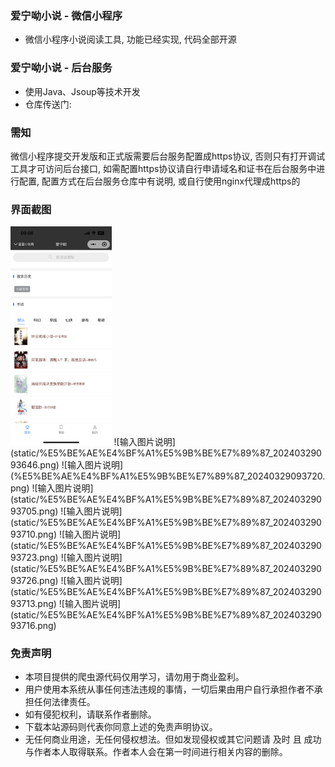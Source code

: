 ### 爱宁呦小说 - 微信小程序
- 微信小程序小说阅读工具, 功能已经实现, 代码全部开源

### 爱宁呦小说 - 后台服务
- 使用Java、Jsoup等技术开发
- 仓库传送门: [](https://gitee.com/jun-kenn/ai-ning-book.git)

### 需知
微信小程序提交开发版和正式版需要后台服务配置成https协议, 否则只有打开调试工具才可访问后台接口, 如需配置https协议请自行申请域名和证书在后台服务中进行配置, 配置方式在后台服务仓库中有说明, 或自行使用nginx代理成https的

### 界面截图
<img src="static/%E5%BE%AE%E4%BF%A1%E5%9B%BE%E7%89%87_20240329093646.png" alt="描述文字" height="350">
![输入图片说明](static/%E5%BE%AE%E4%BF%A1%E5%9B%BE%E7%89%87_20240329093646.png)
![输入图片说明](%E5%BE%AE%E4%BF%A1%E5%9B%BE%E7%89%87_20240329093720.png)
![输入图片说明](static/%E5%BE%AE%E4%BF%A1%E5%9B%BE%E7%89%87_20240329093705.png)
![输入图片说明](static/%E5%BE%AE%E4%BF%A1%E5%9B%BE%E7%89%87_20240329093710.png)
![输入图片说明](static/%E5%BE%AE%E4%BF%A1%E5%9B%BE%E7%89%87_20240329093723.png)
![输入图片说明](static/%E5%BE%AE%E4%BF%A1%E5%9B%BE%E7%89%87_20240329093726.png)
![输入图片说明](static/%E5%BE%AE%E4%BF%A1%E5%9B%BE%E7%89%87_20240329093713.png)
![输入图片说明](static/%E5%BE%AE%E4%BF%A1%E5%9B%BE%E7%89%87_20240329093716.png)

### 免责声明
- 本项目提供的爬虫源代码仅用学习，请勿用于商业盈利。
- 用户使用本系统从事任何违法违规的事情，一切后果由用户自行承担作者不承担任何法律责任。
- 如有侵犯权利，请联系作者删除。
- 下载本站源码则代表你同意上述的免责声明协议。
- 无任何商业用途，无任何侵权想法。但如发现侵权或其它问题请 及时 且 成功 与作者本人取得联系。作者本人会在第一时间进行相关内容的删除。